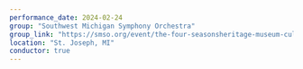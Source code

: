 ```yaml
---
performance_date: 2024-02-24
group: "Southwest Michigan Symphony Orchestra"
group_link: "https://smso.org/event/the-four-seasonsheritage-museum-cultural-center/"
location: "St. Joseph, MI"
conductor: true
---
```

